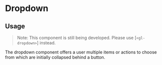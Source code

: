 # Dropdown

<!-- STORY -->

## Usage

> Note: This component is still being developed. Please use [`<gl-dropdown>`] instead.

The dropdown component offers a user multiple items or actions to choose from which are initially collapsed behind a button.

